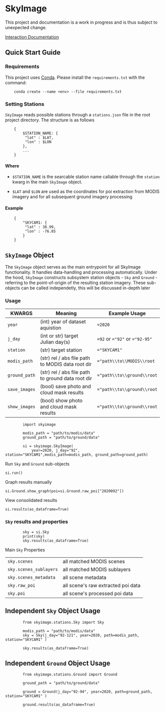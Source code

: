 # SkyImage

This project and documentation is a work in progress and is thus subject to unexpected change.

[Interaction Documentation](some_link)

## Quick Start Guide

### Requirements

This project uses [Conda](https://docs.conda.io/en/latest/). Please install the `requirements.txt` with the command:

```
    conda create --name <env> --file requirements.txt
```

### Setting Stations

`SkyImage` reads possible stations through a `stations.json` file in the root project directory. The structure is as follows

```
    {
        $STATION_NAME: {
         "lat" : $LAT,
         "lon" : $LON
        },
        ...
    }
```

#### Where

- `$STATION_NAME` is the searcable station name callable through the `station` kwarg in the main `SkyImage` object.

- `$LAT` and `$LON` are used as the coordinates for poi extraction from MODIS imagery and for all subsequent ground imagery processing 

#### Example

```
    {
        "SKYCAM1: {
         "lat" : 38.99,
         "lon" : -76.85
        }
    }
```

## `SkyImage` Object

The `SkyImage` object serves as the main entrypoint for all SkyImage functionality. It handles data-handling and processing automatically. Under the hood, `SkyImage` constructs subsystem station objects - `Sky` and `Ground` - referring to the point-of-origin of the resulting station imagery. These sub-objects can be called independetly, this will be discussed in-depth later

### Usage

|**KWARGS**|  **Meaning** | **Example Usage** |
|---|---|---|
|`year`| (int) year of dataset aquistion| `=2020` |
|`j_day`| (int or str) target Julian day(s) | `=92` or `="92"` or `="92-95"` |
|`station`| (str) target station | `="SKYCAM1"` |
|`modis_path`| (str) rel / abs file path to MODIS data root dir| `="path\\to\\MODIS\\root` |
|`ground_path`|  (str) rel / abs file path to ground data root dir| `="path\\to\\ground\\root` |
|`save_images`|  (bool) save photo and cloud mask results | `="path\\to\\ground\\root` |
|`show_images`|  (bool) show photo and cloud mask results | `="path\\to\\ground\\root` |

```
        import skyimage

        modis_path = "path/to/modis/data"
        ground_path = "path/to/ground/data"

        si = skyimage.SkyImage(
            year=2020, j_day="92", station="SKYCAM1",modis_path=modis_path, ground_path=ground_path)
```

Run `Sky` and `Ground` sub-objects

`si.run()`

Graph results manually

`si.Ground.show_graph(poi=si.Ground.raw_poi["2020092"])`

View consolidated results

`si.results(as_dataframe=True)`

### `Sky` results and properties

````
        sky = si.Sky
        print(sky)
        sky.results(as_dataframe=True)

````

Main `Sky` Properties

|||
|---|---|
|`sky.scenes`|all matched MODIS scenes|
|`sky.scenes_sublayers` | all matched MODIS sublayers |
|`sky.scenes_metadata` | all scene metadata |
|`sky.raw_poi` | all scene's raw extracted poi data |
|`sky.poi`|all scene's processed poi data|

## Independent `Sky` Object Usage

```
        from skyimage.stations.Sky import Sky

        modis_path = "path/to/modis/data"
        sky = Sky(j_day="92-121", year=2020, path=modis_path, station="SKYCAM1" )

        sky.results(as_dataframe=True)

```

## Independent `Ground` Object Usage

```
        from skyimage.stations.Ground import Ground

        ground_path = "path/to/ground/data"

        ground = Ground(j_day="92-94", year=2020, path=ground_path, station="SKYCAM1" )

        ground.results(as_dataframe=True)
```